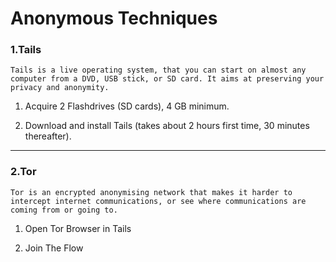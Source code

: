 # Anonymous Techniques

###  1.Tails

    Tails is a live operating system, that you can start on almost any computer from a DVD, USB stick, or SD card. It aims at preserving your privacy and anonymity.

1) Acquire 2 Flashdrives (SD cards), 4 GB minimum.

2) Download and install Tails (takes about 2 hours first time, 30 minutes thereafter).

---

### 2.Tor

    Tor is an encrypted anonymising network that makes it harder to intercept internet communications, or see where communications are coming from or going to.

1) Open Tor Browser in Tails

2) Join The Flow